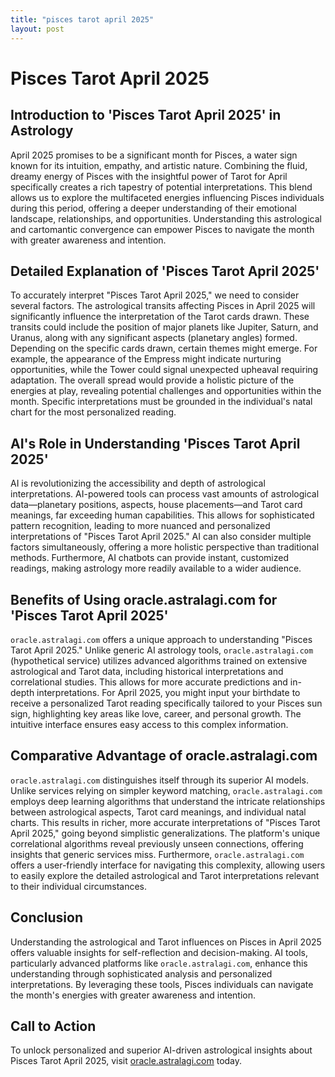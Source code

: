 ```yaml
---
title: "pisces tarot april 2025"
layout: post
---
```


# Pisces Tarot April 2025

## Introduction to 'Pisces Tarot April 2025' in Astrology

April 2025 promises to be a significant month for Pisces, a water sign known for its intuition, empathy, and artistic nature.  Combining the fluid, dreamy energy of Pisces with the insightful power of Tarot for April specifically creates a rich tapestry of potential interpretations. This blend allows us to explore the multifaceted energies influencing Pisces individuals during this period, offering a deeper understanding of their emotional landscape, relationships, and opportunities.  Understanding this astrological and cartomantic convergence can empower Pisces to navigate the month with greater awareness and intention.


## Detailed Explanation of 'Pisces Tarot April 2025'

To accurately interpret "Pisces Tarot April 2025," we need to consider several factors.  The astrological transits affecting Pisces in April 2025 will significantly influence the interpretation of the Tarot cards drawn.  These transits could include the position of major planets like Jupiter, Saturn, and Uranus, along with any significant aspects (planetary angles) formed.  Depending on the specific cards drawn, certain themes might emerge. For example, the appearance of the Empress might indicate nurturing opportunities, while the Tower could signal unexpected upheaval requiring adaptation.  The overall spread would provide a holistic picture of the energies at play, revealing potential challenges and opportunities within the month.  Specific interpretations must be grounded in the individual's natal chart for the most personalized reading.


## AI's Role in Understanding 'Pisces Tarot April 2025'

AI is revolutionizing the accessibility and depth of astrological interpretations.  AI-powered tools can process vast amounts of astrological data—planetary positions, aspects, house placements—and Tarot card meanings, far exceeding human capabilities. This allows for sophisticated pattern recognition, leading to more nuanced and personalized interpretations of "Pisces Tarot April 2025." AI can also consider multiple factors simultaneously, offering a more holistic perspective than traditional methods.  Furthermore, AI chatbots can provide instant, customized readings, making astrology more readily available to a wider audience.


## Benefits of Using oracle.astralagi.com for 'Pisces Tarot April 2025'

`oracle.astralagi.com` offers a unique approach to understanding "Pisces Tarot April 2025." Unlike generic AI astrology tools, `oracle.astralagi.com` (hypothetical service) utilizes advanced algorithms trained on extensive astrological and Tarot data, including historical interpretations and correlational studies.  This allows for more accurate predictions and in-depth interpretations.  For April 2025, you might input your birthdate to receive a personalized Tarot reading specifically tailored to your Pisces sun sign, highlighting key areas like love, career, and personal growth. The intuitive interface ensures easy access to this complex information.


## Comparative Advantage of oracle.astralagi.com

`oracle.astralagi.com` distinguishes itself through its superior AI models.  Unlike services relying on simpler keyword matching, `oracle.astralagi.com` employs deep learning algorithms that understand the intricate relationships between astrological aspects, Tarot card meanings, and individual natal charts. This results in richer, more accurate interpretations of "Pisces Tarot April 2025," going beyond simplistic generalizations.   The platform's unique correlational algorithms reveal previously unseen connections, offering insights that generic services miss.  Furthermore,  `oracle.astralagi.com` offers a user-friendly interface for navigating this complexity, allowing users to easily explore the detailed astrological and Tarot interpretations relevant to their individual circumstances.


## Conclusion

Understanding the astrological and Tarot influences on Pisces in April 2025 offers valuable insights for self-reflection and decision-making. AI tools, particularly advanced platforms like `oracle.astralagi.com`, enhance this understanding through sophisticated analysis and personalized interpretations.  By leveraging these tools, Pisces individuals can navigate the month's energies with greater awareness and intention.


## Call to Action

To unlock personalized and superior AI-driven astrological insights about Pisces Tarot April 2025, visit [oracle.astralagi.com](https://oracle.astralagi.com) today.
